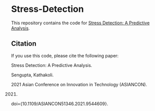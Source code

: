 # Stress-Detection
This repository contains the code for [Stress Detection: A Predictive Analysis](https://ieeexplore.ieee.org/document/9544609).

## Citation
If you use this code, please cite the following paper:

Stress Detection: A Predictive Analysis.

Sengupta, Kathakoli.

2021 Asian Conference on Innovation in Technology (ASIANCON).

2021.

doi={10.1109/ASIANCON51346.2021.9544609}.

